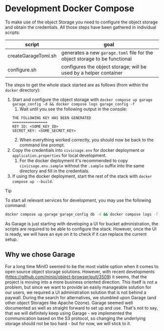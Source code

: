 # Development Docker Compose

To make use of the object Storage you need to configure the object storage and obtain the credentials. All those steps
have been gathered in individual scripts:

| script              | goal                                                                       |
|---------------------|----------------------------------------------------------------------------|
| createGarageToml.sh | generates a new `garage.toml` file for the object storage to be functional |
| configure.sh        | configures the object storage; will be used by a helper container          |

The steps to get the whole stack started are as follows (from within the `docker` directory):

1. Start and configure the object storage with
   `docker compose up garage garage_config -d && docker compose logs garage_config -f`
    1. Wait until you see the following output in the console:
    ```console
    THE FOLLOWING KEY HAS BEEN GENERATED
    ================
    KEY ID: <SOME_KEY_ID>
    SECRET_KEY: <SOME_SECRET_KEY>
    ```
    2. When everything worked correctly, you should now be back to the command line prompt.
2. Copy the credentials into `civicsage.env` for docker deployment or `application.properties` for local
   development.
    1. For the docker deployment it's recommended to copy `civicsage.env.sample` without the
       `.sample` suffix into the same directory and fill in the credentials.
3. If using the docker deployment, start the rest of the stack with `docker compose up --build`.

> [!TIP]
> To start all relevant services for development, you may use the following command:
> ```bash
> docker compose up garage garage_config db -d && docker compose logs -f
> ```

As Garage is just starting with developing a UI for bucket administration, the scripts are required to be able to
configure the stack. However, once the UI is ready, we will have an eye on it to check if it can replace the current
setup.

## Why we chose Garage

For a long time MinIO seemed to be the most viable option when it comes to open source object storage solutions.
However, with recent developments (https://github.com/minio/object-browser/pull/3509) it seems, that the project is
moving into a more business oriented direction. This itself is not a problem, but since we want to provide an easily
manageable solution for our users, we required a UI administration solution that is not behind a paywall. During the
search for alternatives, we stumbled upon Garage (and other object Storages like Apache Ozone). Garage seemed well
documented as well as straight forward to set up and use. That's not to say, that we will definitely keep using Garage -
we implemented the communication based on the S3 protocol, so changing the underlying storage should not be too
hard - but for now, we will stick to it.